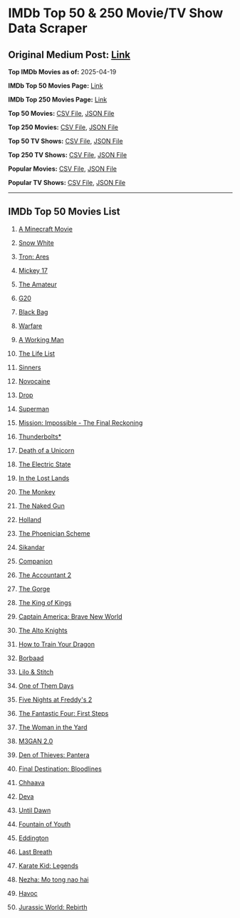 # IMDb Top 50 & 250 Movie/TV Show Data Scraper

## Original Medium Post: [Link](https://medium.com/@nishantsahoo/which-movie-should-i-watch-5c83a3c0f5b1)

**Top IMDb Movies as of:** 2025-04-19

**IMDb Top 50 Movies Page:** [Link](https://www.imdb.com/search/title/?title_type=feature&release_date=2025-01-01,2025-12-31)

**IMDb Top 250 Movies Page:** [Link](https://www.imdb.com/chart/top/)

**Top 50 Movies:** [CSV File](/data/top50/movies.csv), [JSON File](/data/top50/movies.json)

**Top 250 Movies:** [CSV File](/data/top250/movies.csv), [JSON File](/data/top250/movies.json)

**Top 50 TV Shows:** [CSV File](/data/top50/shows.csv), [JSON File](/data/top50/shows.json)

**Top 250 TV Shows:** [CSV File](/data/top250/shows.csv), [JSON File](/data/top250/shows.json)

**Popular Movies:** [CSV File](/data/popular/movies.csv), [JSON File](/data/popular/movies.json)

**Popular TV Shows:** [CSV File](/data/popular/shows.csv), [JSON File](/data/popular/shows.json)

---

## IMDb Top 50 Movies List

1. [A Minecraft Movie](https://www.imdb.com/title/tt3566834/)

2. [Snow White](https://www.imdb.com/title/tt6208148/)

3. [Tron: Ares](https://www.imdb.com/title/tt6604188/)

4. [Mickey 17](https://www.imdb.com/title/tt12299608/)

5. [The Amateur](https://www.imdb.com/title/tt0899043/)

6. [G20](https://www.imdb.com/title/tt23476986/)

7. [Black Bag](https://www.imdb.com/title/tt30988739/)

8. [Warfare](https://www.imdb.com/title/tt31434639/)

9. [A Working Man](https://www.imdb.com/title/tt9150192/)

10. [The Life List](https://www.imdb.com/title/tt2172954/)

11. [Sinners](https://www.imdb.com/title/tt31193180/)

12. [Novocaine](https://www.imdb.com/title/tt29603959/)

13. [Drop](https://www.imdb.com/title/tt32149847/)

14. [Superman](https://www.imdb.com/title/tt5950044/)

15. [Mission: Impossible - The Final Reckoning](https://www.imdb.com/title/tt9603208/)

16. [Thunderbolts\*](https://www.imdb.com/title/tt20969586/)

17. [Death of a Unicorn](https://www.imdb.com/title/tt28443655/)

18. [The Electric State](https://www.imdb.com/title/tt7766378/)

19. [In the Lost Lands](https://www.imdb.com/title/tt4419684/)

20. [The Monkey](https://www.imdb.com/title/tt27714946/)

21. [The Naked Gun](https://www.imdb.com/title/tt3402138/)

22. [Holland](https://www.imdb.com/title/tt3045628/)

23. [The Phoenician Scheme](https://www.imdb.com/title/tt30840798/)

24. [Sikandar](https://www.imdb.com/title/tt31712434/)

25. [Companion](https://www.imdb.com/title/tt26584495/)

26. [The Accountant 2](https://www.imdb.com/title/tt7068946/)

27. [The Gorge](https://www.imdb.com/title/tt13654226/)

28. [The King of Kings](https://www.imdb.com/title/tt7967302/)

29. [Captain America: Brave New World](https://www.imdb.com/title/tt14513804/)

30. [The Alto Knights](https://www.imdb.com/title/tt21815562/)

31. [How to Train Your Dragon](https://www.imdb.com/title/tt26743210/)

32. [Borbaad](https://www.imdb.com/title/tt33305312/)

33. [Lilo & Stitch](https://www.imdb.com/title/tt11655566/)

34. [One of Them Days](https://www.imdb.com/title/tt32221196/)

35. [Five Nights at Freddy's 2](https://www.imdb.com/title/tt30274401/)

36. [The Fantastic Four: First Steps](https://www.imdb.com/title/tt10676052/)

37. [The Woman in the Yard](https://www.imdb.com/title/tt31314296/)

38. [M3GAN 2.0](https://www.imdb.com/title/tt26342662/)

39. [Den of Thieves: Pantera](https://www.imdb.com/title/tt8008948/)

40. [Final Destination: Bloodlines](https://www.imdb.com/title/tt9619824/)

41. [Chhaava](https://www.imdb.com/title/tt27922706/)

42. [Deva](https://www.imdb.com/title/tt27852049/)

43. [Until Dawn](https://www.imdb.com/title/tt30955489/)

44. [Fountain of Youth](https://www.imdb.com/title/tt27075958/)

45. [Eddington](https://www.imdb.com/title/tt31176520/)

46. [Last Breath](https://www.imdb.com/title/tt14403504/)

47. [Karate Kid: Legends](https://www.imdb.com/title/tt1674782/)

48. [Nezha: Mo tong nao hai](https://www.imdb.com/title/tt34956443/)

49. [Havoc](https://www.imdb.com/title/tt14123284/)

50. [Jurassic World: Rebirth](https://www.imdb.com/title/tt31036941/)
